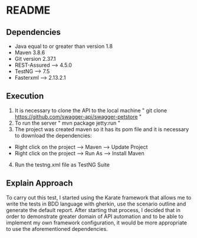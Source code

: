 # README  

## Dependencies
- Java equal to or greater than version 1.8
- Maven 3.8.6
- Git version 2.37.1
- REST-Assured --> 4.5.0
- TestNG --> 7.5
- Fasterxml --> 2.13.2.1 

## Execution  

1. It is necessary to clone the API to the local machine " git clone https://github.com/swagger-api/swagger-petstore "   
2. To run the server " mvn package jetty:run "
3. The project was created maven so it has its pom file and it is necessary to download the dependencies:  
- Right click on the project --> Maven --> Update Project  
- Right click on the project --> Run As --> Install Maven  
4. Run the testng.xml file as TestNG Suite  

## Explain Approach  

To carry out this test, I started using the Karate framework that allows me to write the tests in BDD language with gherkin, use the scenario outline and generate the default report. After starting that process, I decided that in order to demonstrate greater domain of API automation and to be able to implement my own framework configuration, it would be more appropriate to use the aforementioned dependencies.
